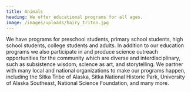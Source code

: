 ```yaml
---
title: Animals
heading: We offer educational programs for all ages.
image: /images/uploads/hairy_triton.jpg
---
```

We have programs for preschool students, primary school students, high school students, college students and adults. In addition to our education programs we also participate in and produce science outreach opportunities for the community which are diverse and interdisciplinary, such as subsistence wisdom, science as art, and storytelling. We partner with many local and national organizations to make our programs happen, including the Sitka Tribe of Alaska, Sitka National Historic Park, University of Alaska Southeast, National Science Foundation, and many more.

